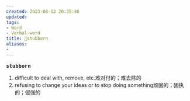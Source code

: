 ```yaml
---
created: 2023-08-12 20:35:46
updated: 
tags: 
- Word
- Verbal-word
title: 🚩stubborn
aliases:
- 
---
```


<pre><strong>stubborn</strong></pre>
1. difficult to deal with, remove, etc.难对付的；难去除的
2. refusing to change your ideas or to stop doing something顽固的；固执的；倔强的